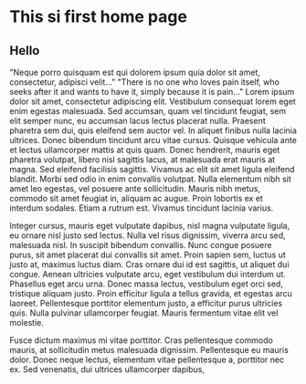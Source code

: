 # This si first home page

## Hello
"Neque porro quisquam est qui dolorem ipsum quia dolor sit amet, consectetur, adipisci velit..."
"There is no one who loves pain itself, who seeks after it and wants to have it, simply because it is pain..."
Lorem ipsum dolor sit amet, consectetur adipiscing elit. Vestibulum consequat lorem eget enim egestas malesuada. Sed accumsan, quam vel tincidunt feugiat, sem elit semper nunc, eu accumsan lacus lectus placerat nulla. Praesent pharetra sem dui, quis eleifend sem auctor vel. In aliquet finibus nulla lacinia ultrices. Donec bibendum tincidunt arcu vitae cursus. Quisque vehicula ante et lectus ullamcorper mattis at quis quam. Donec hendrerit, mauris eget pharetra volutpat, libero nisl sagittis lacus, at malesuada erat mauris at magna. Sed eleifend facilisis sagittis. Vivamus ac elit sit amet ligula eleifend blandit. Morbi sed odio in enim convallis volutpat. Nulla elementum nibh sit amet leo egestas, vel posuere ante sollicitudin. Mauris nibh metus, commodo sit amet feugiat in, aliquam ac augue. Proin lobortis ex et interdum sodales. Etiam a rutrum est. Vivamus tincidunt lacinia varius.

Integer cursus, mauris eget vulputate dapibus, nisl magna vulputate ligula, eu ornare nisl justo sed lectus. Nulla vel risus dignissim, viverra arcu sed, malesuada nisl. In suscipit bibendum convallis. Nunc congue posuere purus, sit amet placerat dui convallis sit amet. Proin sapien sem, luctus ut justo at, maximus luctus diam. Cras ornare dui id est sagittis, ut aliquet dui congue. Aenean ultricies vulputate arcu, eget vestibulum dui interdum ut. Phasellus eget arcu urna. Donec massa lectus, vestibulum eget orci sed, tristique aliquam justo. Proin efficitur ligula a tellus gravida, et egestas arcu laoreet. Pellentesque porttitor elementum justo, a efficitur purus ultricies quis. Nulla pulvinar ullamcorper feugiat. Mauris fermentum vitae elit vel molestie.

Fusce dictum maximus mi vitae porttitor. Cras pellentesque commodo mauris, at sollicitudin metus malesuada dignissim. Pellentesque eu mauris dolor. Donec neque lectus, elementum vitae pellentesque a, porttitor nec ex. Sed venenatis, dui ultrices ullamcorper dapibus,
